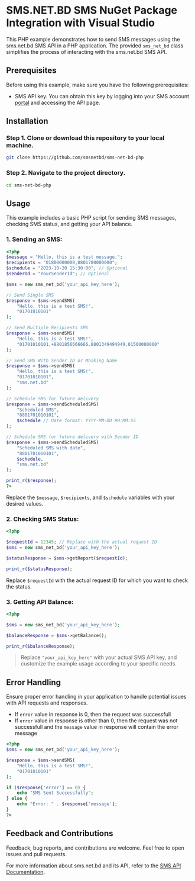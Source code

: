 # SMS.NET.BD SMS NuGet Package Integration with Visual Studio

This PHP example demonstrates how to send SMS messages using the sms.net.bd SMS API in a PHP application. The provided `sms_net_bd` class simplifies the process of interacting with the sms.net.bd SMS API.

## Prerequisites

Before using this example, make sure you have the following prerequisites:

- SMS API key. You can obtain this key by logging into your SMS account [portal](https://portal.sms.net.bd) and accessing the API page.

## Installation

### Step 1. Clone or download this repository to your local machine.

```bash
git clone https://github.com/smsnetbd/sms-net-bd-php
```

### Step 2. Navigate to the project directory.

```bash
cd sms-net-bd-php
```

## Usage

This example includes a basic PHP script for sending SMS messages, checking SMS status, and getting your API balance.

### 1. Sending an SMS:

```php
<?php
$message = "Hello, this is a test message.";
$recipients = "01800000000,8801700000000";
$schedule = "2023-10-20 15:30:00"; // Optional
$senderId = "YourSenderId"; // Optional

$sms = new sms_net_bd('your_api_key_here');

// Send Single SMS
$response = $sms->sendSMS(
    "Hello, this is a test SMS!",
    "01701010101"
);

// Send Multiple Recipients SMS
$response = $sms->sendSMS(
    "Hello, this is a test SMS!",
    "01701010101,+8801856666666,8801349494949,01500000000"
);

// Send SMS With Sender ID or Masking Name
$response = $sms->sendSMS(
    "Hello, this is a test SMS!",
    "01701010101",
    "sms.net.bd"
);

// Schedule SMS for future delivery
$response = $sms->sendScheduledSMS(
    "Scheduled SMS",
    "8801701010101",
    $schedule // Date format: YYYY-MM-DD HH:MM:SS
);

// Schedule SMS for future delivery with Sender ID
$response = $sms->sendScheduledSMS(
    "Scheduled SMS with date",
    "8801701010101",
    $schedule,
    "sms.net.bd"
);

print_r($response);
?>
```

Replace the `$message`, `$recipients`, and `$schedule` variables with your desired values.

### 2. Checking SMS Status:

```php
<?php

$requestId = 12345; // Replace with the actual request ID
$sms = new sms_net_bd('your_api_key_here');

$statusResponse = $sms->getReport($requestId);

print_r($statusResponse);
```

Replace `$requestId` with the actual request ID for which you want to check the status.

### 3. Getting API Balance:

```php
<?php

$sms = new sms_net_bd('your_api_key_here');

$balanceResponse = $sms->getBalance();

print_r($balanceResponse);
```

> Replace `"your_api_key_here"` with your actual SMS API key, and customize the example usage according to your specific needs.

## Error Handling

Ensure proper error handling in your application to handle potential issues with API requests and responses.

- If `error` value in response is 0, then the request was successfull
- If `error` value in response is other than 0, then the request was not successfull and the `message` value in response will contain the error message

```php
<?php
$sms = new sms_net_bd('your_api_key_here');

$response = $sms->sendSMS(
    "Hello, this is a test SMS!",
    "01701010101"
);

if ($response['error'] == 0) {
    echo "SMS Sent Successfully";
} else {
    echo "Error: " . $response['message'];
}
?>
```

## Feedback and Contributions

Feedback, bug reports, and contributions are welcome. Feel free to open issues and pull requests.

For more information about sms.net.bd and its API, refer to the [SMS API Documentation](https://sms.net.bd/api).
